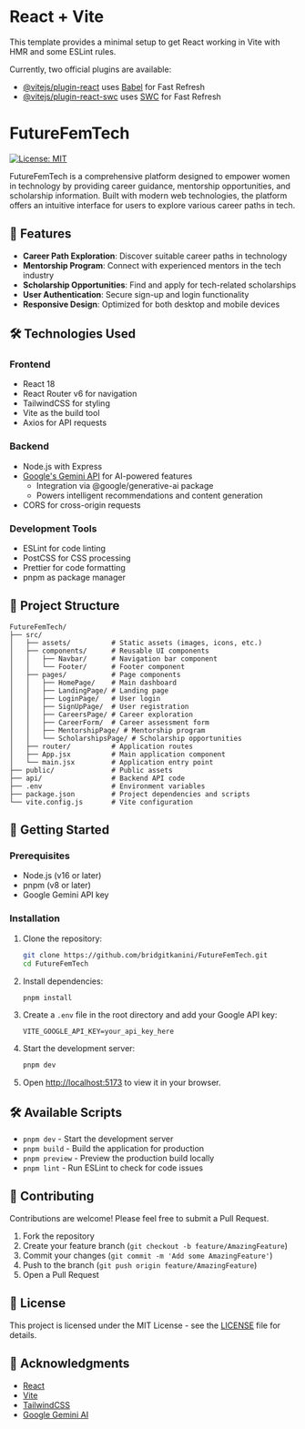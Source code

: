 # React + Vite

This template provides a minimal setup to get React working in Vite with HMR and some ESLint rules.

Currently, two official plugins are available:

- [@vitejs/plugin-react](https://github.com/vitejs/vite-plugin-react/blob/main/packages/plugin-react/README.md) uses [Babel](https://babeljs.io/) for Fast Refresh
- [@vitejs/plugin-react-swc](https://github.com/vitejs/vite-plugin-react-swc) uses [SWC](https://swc.rs/) for Fast Refresh

# FutureFemTech

[![License: MIT](https://img.shields.io/badge/License-MIT-yellow.svg)](https://opensource.org/licenses/MIT)

FutureFemTech is a comprehensive platform designed to empower women in technology by providing career guidance, mentorship opportunities, and scholarship information. Built with modern web technologies, the platform offers an intuitive interface for users to explore various career paths in tech.

## 🚀 Features

- **Career Path Exploration**: Discover suitable career paths in technology
- **Mentorship Program**: Connect with experienced mentors in the tech industry
- **Scholarship Opportunities**: Find and apply for tech-related scholarships
- **User Authentication**: Secure sign-up and login functionality
- **Responsive Design**: Optimized for both desktop and mobile devices

## 🛠️ Technologies Used

### Frontend
- React 18
- React Router v6 for navigation
- TailwindCSS for styling
- Vite as the build tool
- Axios for API requests

### Backend
- Node.js with Express
- [Google's Gemini API](https://ai.google.dev/gemini-api) for AI-powered features
  - Integration via @google/generative-ai package
  - Powers intelligent recommendations and content generation
- CORS for cross-origin requests

### Development Tools
- ESLint for code linting
- PostCSS for CSS processing
- Prettier for code formatting
- pnpm as package manager

## 📁 Project Structure

```
FutureFemTech/
├── src/
│   ├── assets/          # Static assets (images, icons, etc.)
│   ├── components/      # Reusable UI components
│   │   ├── Navbar/      # Navigation bar component
│   │   └── Footer/      # Footer component
│   ├── pages/           # Page components
│   │   ├── HomePage/    # Main dashboard
│   │   ├── LandingPage/ # Landing page
│   │   ├── LoginPage/   # User login
│   │   ├── SignUpPage/  # User registration
│   │   ├── CareersPage/ # Career exploration
│   │   ├── CareerForm/  # Career assessment form
│   │   ├── MentorshipPage/ # Mentorship program
│   │   └── ScholarshipsPage/ # Scholarship opportunities
│   ├── router/          # Application routes
│   ├── App.jsx          # Main application component
│   └── main.jsx         # Application entry point
├── public/              # Public assets
├── api/                 # Backend API code
├── .env                 # Environment variables
├── package.json         # Project dependencies and scripts
└── vite.config.js       # Vite configuration
```

## 🚀 Getting Started

### Prerequisites

- Node.js (v16 or later)
- pnpm (v8 or later)
- Google Gemini API key

### Installation

1. Clone the repository:
   ```bash
   git clone https://github.com/bridgitkanini/FutureFemTech.git
   cd FutureFemTech
   ```

2. Install dependencies:
   ```bash
   pnpm install
   ```

3. Create a `.env` file in the root directory and add your Google API key:
   ```
   VITE_GOOGLE_API_KEY=your_api_key_here
   ```

4. Start the development server:
   ```bash
   pnpm dev
   ```

5. Open [http://localhost:5173](http://localhost:5173) to view it in your browser.

## 🛠 Available Scripts

- `pnpm dev` - Start the development server
- `pnpm build` - Build the application for production
- `pnpm preview` - Preview the production build locally
- `pnpm lint` - Run ESLint to check for code issues

## 🤝 Contributing

Contributions are welcome! Please feel free to submit a Pull Request.

1. Fork the repository
2. Create your feature branch (`git checkout -b feature/AmazingFeature`)
3. Commit your changes (`git commit -m 'Add some AmazingFeature'`)
4. Push to the branch (`git push origin feature/AmazingFeature`)
5. Open a Pull Request

## 📄 License

This project is licensed under the MIT License - see the [LICENSE](LICENSE) file for details.

## 🙏 Acknowledgments

- [React](https://reactjs.org/)
- [Vite](https://vitejs.dev/)
- [TailwindCSS](https://tailwindcss.com/)
- [Google Gemini AI](https://ai.google.dev/gemini-api)
